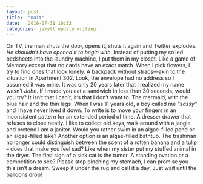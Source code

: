 ```yaml
---
layout: post
title:  "Wait"
date:   2016-07-31 10:32
categories: jekyll update writing
---
```

On TV, the man shuts the door, opens it, shuts it again and Twitter explodes. *He shouldn’t have opened it to begin with.* Instead of putting my soiled bedsheets into the laundry machine, I put them in my closet. Like a game of Memory except that no cards have an exact match. When I pick flowers, I try to find ones that look lonely. A backpack without straps—akin to the situation in Apartment 302. Look, the envelope had no address so I assumed it was mine. It was only 20 years later that I realized my name wasn’t *John*. If I made you eat a sandwich in less than 30 seconds, would you try? It isn’t that I can’t, it’s that I don’t want to. The mermaid, with the blue hair and the thin legs. When I was 11 years old, a boy called me *"sassy"* and I have never lived it down. To write is to move your fingers in an inconsistent pattern for an extended period of time. A dresser drawer that refuses to close neatly. I like to collect old keys, walk around with a jangle and pretend I am a janitor. Would you rather swim in an algae-filled pond or an algae-filled lake? Another option is an algae-filled bathtub. The trashman no longer could distinguish between the scent of a rotten banana and a tulip – does that make you feel sad? Like when my sister put my stuffed animal in the dryer. The first sign of a sick cat is the tumor. A standing ovation or a competition to see? Please stop pinching my stomach, I can promise you this isn’t a dream. Sweep it under the rug and call it a day. Just wait until the balloons drop!